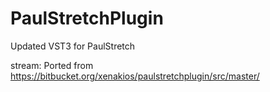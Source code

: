 # PaulStretchPlugin
Updated VST3 for PaulStretch

stream:
Ported from https://bitbucket.org/xenakios/paulstretchplugin/src/master/
